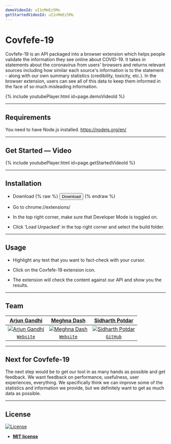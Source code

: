 ```yaml
---
demoVideoId: uI1nMmEz5Mo
getStartedVideoId: uI1nMmEz5Mo
---
```


# Covfefe-19
Covfefe-19 is an API packaged into a browser extension which helps people validate the information they see online about COVID-19. It takes in statements about the coronavirus from users' browsers and returns relevant sources including how similar each source's information is to the statement - along with our own summary statistics (credibility, toxicity, etc.). In the browser extension, users can see all of this data to keep them informed in the face of so much misleading information.

{% include youtubePlayer.html id=page.demoVideoId %}

---
## Requirements
You need to have Node.js installed.
https://nodejs.org/en/

---
## Get Started — Video
{% include youtubePlayer.html id=page.getStartedVideoId %}

---
## Installation

- Download
{% raw %}
<button onclick="window.open('/build.zip')">Download</button>
{% endraw %}

- Go to chrome://extensions/

- In the top right corner, make sure that Developer Mode is toggled on.

- Click 'Load Unpacked' in the top right corner and select the build folder.

---
## Usage
- Highlight any text that you want to fact-check with your cursor.

- Click on the Covfefe-19 extension icon.

- The extension will check the content against our API and show you the results.

---
## Team

| <a href="https://www.arjungandhi.com" target="_blank">**Arjun Gandhi**</a> | <a href="https://meghnadash.design" target="_blank">**Meghna Dash**</a> | <a href="https://github.com/sidharth-potdar" target="_blank">**Sidharth Potdar**</a> |
| :---: |:---:| :---:|
| [![Arjun Gandhi](https://avatars1.githubusercontent.com/u/33171158?v=3&s=200)](http://www.arjungandhi.com)    | [![Meghna Dash](https://avatars1.githubusercontent.com/u/44626500?v=3&s=200)](http://meghnadash.desigh) | [![Sidharth Potdar](https://avatars1.githubusercontent.com/u/32080078?v=3&s=200)](https://github.com/sidharth-potdar)  |
| <a href="https://www.arjungandhi.com" target="_blank">`Website`</a> | <a href="https://meghnadash.design" target="_blank">`Website`</a> | <a href="https://github.com/sidharth-potdar" target="_blank">`GitHub`</a> |

---

## Next for Covfefe-19
The next step would be to get our tool in as many hands as possible and get feedback. We want feedback on performance, usefulness, user experiences, everything. We specifically think we can improve some of the statistics and information we provide, but we definitely want to get as much data as possible.


---

## License

[![License](http://img.shields.io/:license-mit-blue.svg?style=flat-square)](http://badges.mit-license.org)

- **[MIT license](http://opensource.org/licenses/mit-license.php)**
